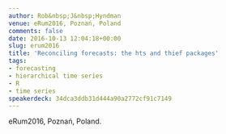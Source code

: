 ```yaml
---
author: Rob&nbsp;J&nbsp;Hyndman
venue: eRum2016, Poznań, Poland
comments: false
date: 2016-10-13 12:04:18+00:00
slug: erum2016
title: 'Reconciling forecasts: the hts and thief packages'
tags:
- forecasting
- hierarchical time series
- R
- time series
speakerdeck: 34dca3ddb31d444a90a2772cf91c7149
---
```


eRum2016, Poznań, Poland.
